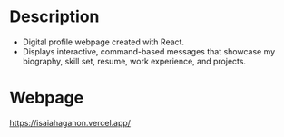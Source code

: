 # Description
- Digital profile webpage created with React. 
- Displays interactive, command-based messages that showcase my biography, skill set, resume, work experience, and projects.

# Webpage
https://isaiahaganon.vercel.app/
